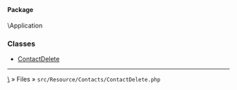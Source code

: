 ## 

#### Package
\Application







### Classes
* [ContactDelete](classes/ContactDelete)






***
[\\](Home) » Files » `src/Resource/Contacts/ContactDelete.php`